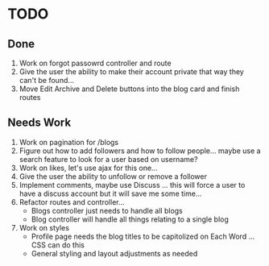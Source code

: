 # TODO

## Done
1. Work on forgot passowrd controller and route 
2. Give the user the ability to make their account private that way they can't be found... 
3. Move Edit Archive and Delete buttons into the blog card and finish routes 

## Needs Work
1. Work on pagination for /blogs
2. Figure out how to add followers and how to follow people... maybe use a search feature to look for a user based on username?
3. Work on likes, let's use ajax for this one...
4. Give the user the ability to unfollow or remove a follower
5. Implement comments, maybe use Discuss ... this will force a user to have a discuss account but it will save me some time...
6. Refactor routes and controller... 
    - Blogs controller just needs to handle all blogs
    - Blog controller will handle all things relating to a single blog
7. Work on styles
    - Profile page needs the blog titles to be capitolized on Each Word ... CSS can do this
    - General styling and layout adjustments as needed